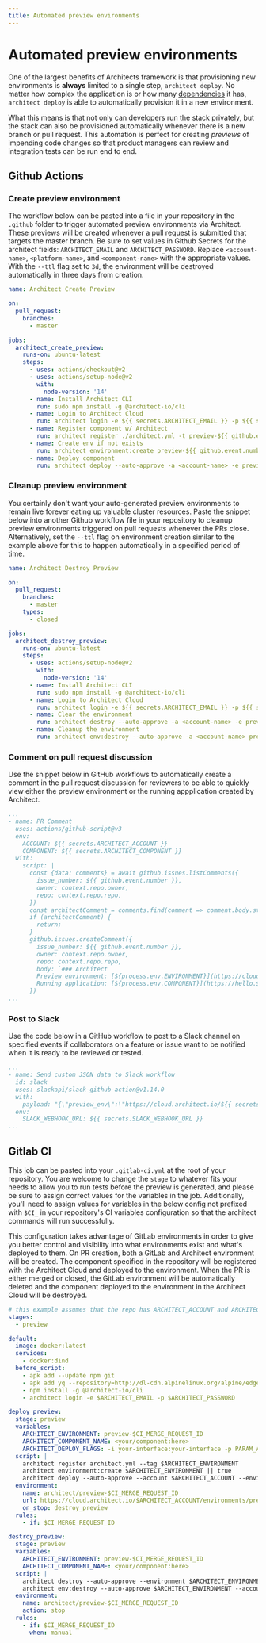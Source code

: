 ```yaml
---
title: Automated preview environments
---
```


# Automated preview environments

One of the largest benefits of Architects framework is that provisioning new environments is **always** limited to a single step, `architect deploy`. No matter how complex the application is or how many [dependencies](/docs/components/dependencies) it has, `architect deploy` is able to automatically provision it in a new environment.

What this means is that not only can developers run the stack privately, but the stack can also be provisioned automatically whenever there is a new branch or pull request. This automation is perfect for creating _previews_ of impending code changes so that product managers can review and integration tests can be run end to end.

## Github Actions

### Create preview environment

The workflow below can be pasted into a file in your repository in the `.github` folder to trigger automated preview environments via Architect. These previews will be created whenever a pull request is submitted that targets the master branch. Be sure to set values in Github Secrets for the architect fields: `ARCHITECT_EMAIL` and `ARCHITECT_PASSWORD`. Replace `<account-name>`, `<platform-name>`, and `<component-name>` with the appropriate values. With the `--ttl` flag set to `3d`, the environment will be destroyed automatically in three days from creation.

```yaml
name: Architect Create Preview

on:
  pull_request:
    branches:
      - master

jobs:
  architect_create_preview:
    runs-on: ubuntu-latest
    steps:
      - uses: actions/checkout@v2
      - uses: actions/setup-node@v2
        with:
          node-version: '14'
      - name: Install Architect CLI
        run: sudo npm install -g @architect-io/cli
      - name: Login to Architect Cloud
        run: architect login -e ${{ secrets.ARCHITECT_EMAIL }} -p ${{ secrets.ARCHITECT_PASSWORD }}
      - name: Register component w/ Architect
        run: architect register ./architect.yml -t preview-${{ github.event.number }}
      - name: Create env if not exists
        run: architect environment:create preview-${{ github.event.number }} -a <account-name> --platform <platform-name> --ttl 3d || exit 0
      - name: Deploy component
        run: architect deploy --auto-approve -a <account-name> -e preview-${{ github.event.number }} <component-name>:preview-${{ github.event.number }}
```

### Cleanup preview environment

You certainly don't want your auto-generated preview environments to remain live forever eating up valuable cluster resources. Paste the snippet below into another Github workflow file in your repository to cleanup preview environments triggered on pull requests whenever the PRs close. Alternatively, set the `--ttl` flag on environment creation similar to the example above for this to happen automatically in a specified period of time.

```yaml
name: Architect Destroy Preview

on:
  pull_request:
    branches:
      - master
    types:
      - closed

jobs:
  architect_destroy_preview:
    runs-on: ubuntu-latest
    steps:
      - uses: actions/setup-node@v2
        with:
          node-version: '14'
      - name: Install Architect CLI
        run: sudo npm install -g @architect-io/cli
      - name: Login to Architect Cloud
        run: architect login -e ${{ secrets.ARCHITECT_EMAIL }} -p ${{ secrets.ARCHITECT_PASSWORD }}
      - name: Clear the environment
        run: architect destroy --auto-approve -a <account-name> -e preview-${{ github.event.number }}
      - name: Cleanup the environment
        run: architect env:destroy --auto-approve -a <account-name> preview-${{ github.event.number }}
```

### Comment on pull request discussion

Use the snippet below in GitHub workflows to automatically create a comment in the pull request discussion for reviewers to be able to quickly view either the preview environment or the running appplication created by Architect.

```yml
...
- name: PR Comment
  uses: actions/github-script@v3
  env:
    ACCOUNT: ${{ secrets.ARCHITECT_ACCOUNT }}
    COMPONENT: ${{ secrets.ARCHITECT_COMPONENT }}
  with:
    script: |
      const {data: comments} = await github.issues.listComments({
        issue_number: ${{ github.event.number }},
        owner: context.repo.owner,
        repo: context.repo.repo,
      })
      const architectComment = comments.find(comment => comment.body.startsWith('### Architect'));
      if (architectComment) {
        return;
      }
      github.issues.createComment({
        issue_number: ${{ github.event.number }},
        owner: context.repo.owner,
        repo: context.repo.repo,
        body: `### Architect
        Preview environment: [${process.env.ENVIRONMENT}](https://cloud.architect.io/${process.env.ACCOUNT}/environments/${process.env.ENVIRONMENT})
        Running application: [${process.env.COMPONENT}](https://hello.${process.env.ENVIRONMENT}.${process.env.ACCOUNT}.arc.domains)`
      })
...
```

### Post to Slack

Use the code below in a GitHub workflow to post to a Slack channel on specified events if collaborators on a feature or issue want to be notified when it is ready to be reviewed or tested.

```yml
...
- name: Send custom JSON data to Slack workflow
  id: slack
  uses: slackapi/slack-github-action@v1.14.0
  with:
    payload: "{\"preview_env\":\"https://cloud.architect.io/${{ secrets.ARCHITECT_ACCOUNT }}/environments/preview-${{ github.event.number }}\",\"app_endpoint\":\"https://hello.preview-${{ github.event.number }}.${{ secrets.ARCHITECT_ACCOUNT }}.arc.domains\"}"
  env:
    SLACK_WEBHOOK_URL: ${{ secrets.SLACK_WEBHOOK_URL }}
...
```

## Gitlab CI

This job can be pasted into your `.gitlab-ci.yml` at the root of your repository. You are welcome to change the `stage` to whatever fits your needs to allow you to run tests before the preview is generated, and please be sure to assign correct values for the variables in the job. Additionally, you'll need to assign values for variables in the below config not prefixed with `$CI_` in your repository's CI variables configuration so that the architect commands will run successfully.

This configuration takes advantage of GitLab environments in order to give you better control and visibility into what environments exist and what's deployed to them. On PR creation, both a GitLab and Architect environment will be created. The component specified in the repository will be registered with the Architect Cloud and deployed to the environment. When the PR is either merged or closed, the GitLab environment will be automatically deleted and the component deployed to the environment in the Architect Cloud will be destroyed.

```yaml
# this example assumes that the repo has ARCHITECT_ACCOUNT and ARCHITECT_PLATFORM set as CI/CD variables
stages:
  - preview

default:
  image: docker:latest
  services:
    - docker:dind
  before_script:
    - apk add --update npm git
    - apk add yq --repository=http://dl-cdn.alpinelinux.org/alpine/edge/community
    - npm install -g @architect-io/cli
    - architect login -e $ARCHITECT_EMAIL -p $ARCHITECT_PASSWORD

deploy_preview:
  stage: preview
  variables:
    ARCHITECT_ENVIRONMENT: preview-$CI_MERGE_REQUEST_ID
    ARCHITECT_COMPONENT_NAME: <your/component:here>
    ARCHITECT_DEPLOY_FLAGS: -i your-interface:your-interface -p PARAM_A=some_value PARAM_B=another_value
  script: |
    architect register architect.yml --tag $ARCHITECT_ENVIRONMENT
    architect environment:create $ARCHITECT_ENVIRONMENT || true
    architect deploy --auto-approve --account $ARCHITECT_ACCOUNT --environment $ARCHITECT_ENVIRONMENT $ARCHITECT_COMPONENT_NAME
  environment:
    name: architect/preview-$CI_MERGE_REQUEST_ID
    url: https://cloud.architect.io/$ARCHITECT_ACCOUNT/environments/preview-$CI_MERGE_REQUEST_ID/
    on_stop: destroy_preview
  rules:
    - if: $CI_MERGE_REQUEST_ID

destroy_preview:
  stage: preview
  variables:
    ARCHITECT_ENVIRONMENT: preview-$CI_MERGE_REQUEST_ID
    ARCHITECT_COMPONENT_NAME: <your/component:here>
  script: |
    architect destroy --auto-approve --environment $ARCHITECT_ENVIRONMENT --account $ARCHITECT_ACCOUNT
    architect env:destroy --auto-approve $ARCHITECT_ENVIRONMENT --account $ARCHITECT_ACCOUNT
  environment:
    name: architect/preview-$CI_MERGE_REQUEST_ID
    action: stop
  rules:
    - if: $CI_MERGE_REQUEST_ID
      when: manual
```
